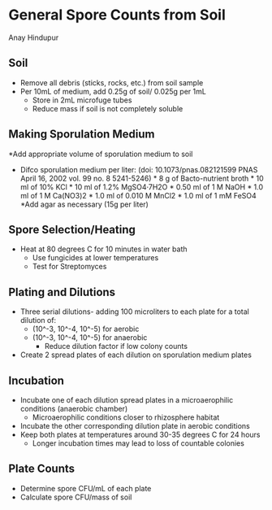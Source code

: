 General Spore Counts from Soil
==============================

Anay Hindupur
 
## Soil
* Remove all debris (sticks, rocks, etc.) from soil sample
* Per 10mL of medium, add 0.25g of soil/ 0.025g per 1mL
  * Store in 2mL microfuge tubes
  * Reduce mass if soil is not completely soluble

## Making Sporulation Medium
*Add appropriate volume of sporulation medium to soil
* Difco sporulation medium per liter: (doi: 10.1073/pnas.082121599 PNAS April 16, 2002 vol. 99 no. 8 5241-5246)
      * 8 g of Bacto-nutrient broth
      * 10 ml of 10% KCl 
      * 10 ml of 1.2% MgSO4·7H2O
      * 0.50 ml of 1 M NaOH
      * 1.0 ml of 1 M Ca(NO3)2
      * 1.0 ml of 0.010 M MnCl2
      * 1.0 ml of 1 mM FeSO4
        *Add agar as necessary (15g per liter)

## Spore Selection/Heating
* Heat at 80 degrees C for 10 minutes in water bath
    * Use fungicides at lower temperatures
    * Test for Streptomyces
    
## Plating and Dilutions
* Three serial dilutions- adding 100 microliters to each plate for a total dilution of:
  * (10^-3, 10^-4, 10^-5) for aerobic
  * (10^-3, 10^-4, 10^-5) for anaerobic
    * Reduce dilution factor if low colony counts
* Create 2 spread plates of each dilution on sporulation medium plates 

## Incubation
* Incubate one of each dilution spread plates in a microaerophilic conditions (anaerobic chamber)
  * Microaerophilic conditions closer to rhizosphere habitat
* Incubate the other corresponding dilution plate in aerobic conditions
* Keep both plates at temperatures around 30-35 degrees C for 24 hours
  * Longer incubation times may lead to loss of countable colonies

## Plate Counts
* Determine spore CFU/mL of each plate
* Calculate spore CFU/mass of soil

